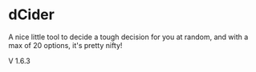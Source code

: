 # dCider
A nice little tool to decide a tough decision for you at random, and with a max of 20 options, it's pretty nifty!

V 1.6.3

